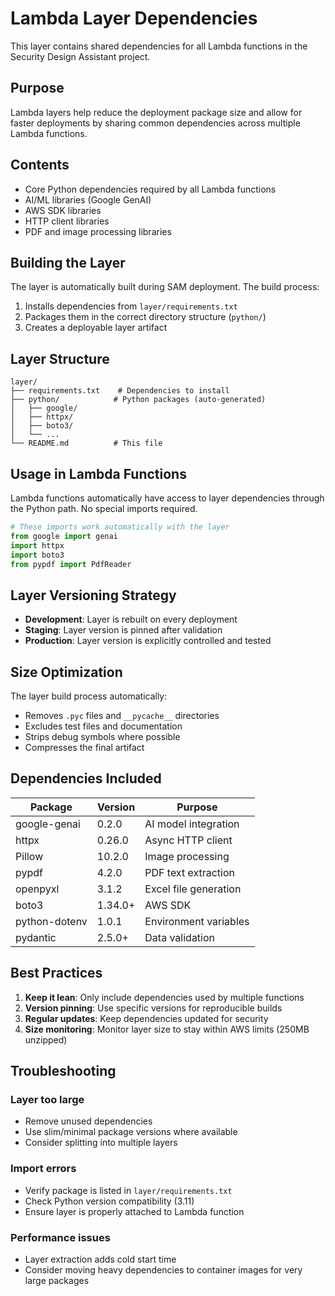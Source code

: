 # Lambda Layer Dependencies

This layer contains shared dependencies for all Lambda functions in the Security Design Assistant project.

## Purpose

Lambda layers help reduce the deployment package size and allow for faster deployments by sharing common dependencies across multiple Lambda functions.

## Contents

- Core Python dependencies required by all Lambda functions
- AI/ML libraries (Google GenAI)
- AWS SDK libraries
- HTTP client libraries
- PDF and image processing libraries

## Building the Layer

The layer is automatically built during SAM deployment. The build process:

1. Installs dependencies from `layer/requirements.txt`
2. Packages them in the correct directory structure (`python/`)
3. Creates a deployable layer artifact

## Layer Structure

```
layer/
├── requirements.txt    # Dependencies to install
├── python/            # Python packages (auto-generated)
│   ├── google/
│   ├── httpx/
│   ├── boto3/
│   └── ...
└── README.md          # This file
```

## Usage in Lambda Functions

Lambda functions automatically have access to layer dependencies through the Python path. No special imports required.

```python
# These imports work automatically with the layer
from google import genai
import httpx
import boto3
from pypdf import PdfReader
```

## Layer Versioning Strategy

- **Development**: Layer is rebuilt on every deployment
- **Staging**: Layer version is pinned after validation
- **Production**: Layer version is explicitly controlled and tested

## Size Optimization

The layer build process automatically:

- Removes `.pyc` files and `__pycache__` directories
- Excludes test files and documentation
- Strips debug symbols where possible
- Compresses the final artifact

## Dependencies Included

| Package | Version | Purpose |
|---------|---------|---------|
| google-genai | 0.2.0 | AI model integration |
| httpx | 0.26.0 | Async HTTP client |
| Pillow | 10.2.0 | Image processing |
| pypdf | 4.2.0 | PDF text extraction |
| openpyxl | 3.1.2 | Excel file generation |
| boto3 | 1.34.0+ | AWS SDK |
| python-dotenv | 1.0.1 | Environment variables |
| pydantic | 2.5.0+ | Data validation |

## Best Practices

1. **Keep it lean**: Only include dependencies used by multiple functions
2. **Version pinning**: Use specific versions for reproducible builds  
3. **Regular updates**: Keep dependencies updated for security
4. **Size monitoring**: Monitor layer size to stay within AWS limits (250MB unzipped)

## Troubleshooting

### Layer too large
- Remove unused dependencies
- Use slim/minimal package versions where available
- Consider splitting into multiple layers

### Import errors
- Verify package is listed in `layer/requirements.txt`
- Check Python version compatibility (3.11)
- Ensure layer is properly attached to Lambda function

### Performance issues
- Layer extraction adds cold start time
- Consider moving heavy dependencies to container images for very large packages